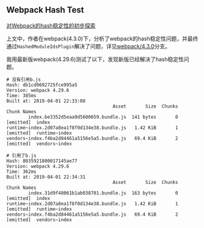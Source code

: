 ## Webpack Hash Test

[对Webpack的hash稳定性的初步探索](https://zhuanlan.zhihu.com/p/35093098?utm_source=wechat_session&utm_medium=social&utm_oi=27045073518592)

上文中，作者在webpack(4.3.0)下，分析了webpack的hash稳定性问题，并最终通过`HashedModuleIdsPlugin`解决了问题，详见[webpack/4.3.0](https://github.com/hushicai/webpack-hash-test/tree/webpack/4.3.0)分支。

我用最新版webpack(4.29.6)测试了以下，发现新版已经解决了hash稳定性问题。

```
# 没有引用b.js
Hash: db1cd0692725fce995a5
Version: webpack 4.29.6
Time: 385ms
Built at: 2019-04-01 22:33:08
                                       Asset       Size  Chunks             Chunk Names
        index.be3352d5eaa9d5600659.bundle.js  141 bytes       0  [emitted]  index
runtime~index.2d07a8ea1f8f0d134e38.bundle.js   1.42 KiB       1  [emitted]  runtime~index
vendors~index.f4ba2d84461a5156e5a5.bundle.js   69.4 KiB       2  [emitted]  vendors~index

# 引用了b.js
Hash: 8035921800017145ae77
Version: webpack 4.29.6
Time: 362ms
Built at: 2019-04-01 22:34:31
                                       Asset       Size  Chunks             Chunk Names
        index.31d9f48061b1ab038701.bundle.js  163 bytes       0  [emitted]  index
runtime~index.2d07a8ea1f8f0d134e38.bundle.js   1.42 KiB       1  [emitted]  runtime~index
vendors~index.f4ba2d84461a5156e5a5.bundle.js   69.4 KiB       2  [emitted]  vendors~index
```